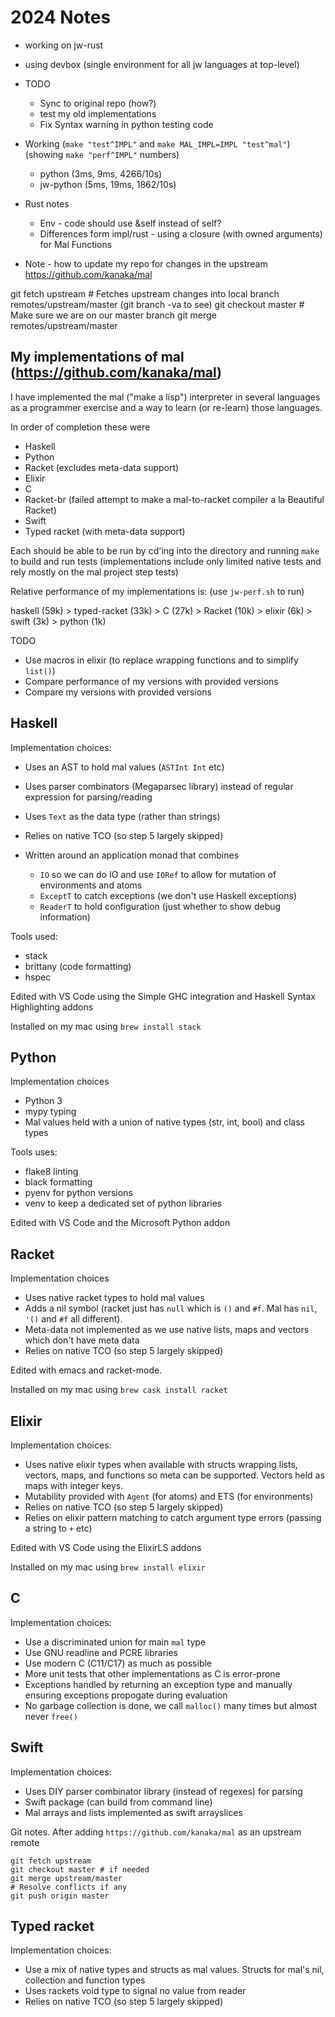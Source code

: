 # 2024 Notes

* working on jw-rust
* using devbox (single environment for all jw languages at top-level)
* TODO
  * Sync to original repo (how?)
  * test my old implementations
  * Fix Syntax warning in python testing code

* Working (`make "test^IMPL"` and `make MAL_IMPL=IMPL "test^mal"`) (showing `make "perf^IMPL"` numbers)
  * python (3ms, 9ms, 4266/10s)
  * jw-python (5ms, 19ms, 1862/10s)

* Rust notes
  * Env - code should use &self instead of self?
  * Differences form impl/rust - using a closure (with owned arguments) for Mal Functions

* Note - how to update my repo for changes in the upstream https://github.com/kanaka/mal

git fetch upstream  # Fetches upstream changes into local branch remotes/upstream/master (git branch -va to see)
git checkout master # Make sure we are on our master branch
git merge remotes/upstream/master

## My implementations of mal (https://github.com/kanaka/mal)

I have implemented the mal ("make a lisp") interpreter in several languages as
a programmer exercise and a way to learn (or re-learn) those languages.

In order of completion these were

* Haskell
* Python
* Racket (excludes meta-data support)
* Elixir
* C
* Racket-br (failed attempt to make a mal-to-racket compiler a la Beautiful Racket)
* Swift
* Typed racket (with meta-data support)

Each should be able to be run by cd'ing into the directory and running `make` to build and run tests (implementations
include only limited native tests and rely mostly on the mal project step tests)

Relative performance of my implementations is: (use `jw-perf.sh` to run)

haskell (59k) > typed-racket (33k) > C (27k) > Racket (10k) > elixir (6k) >  swift (3k) > python (1k)

TODO

* Use macros in elixir (to replace wrapping functions and to simplify `list()`)
* Compare performance of my versions with provided versions
* Compare my versions with provided versions

## Haskell

Implementation choices:

* Uses an AST to hold mal values (`ASTInt Int` etc)
* Uses parser combinators (Megaparsec library) instead of regular expression for parsing/reading
* Uses `Text` as the data type (rather than strings)
* Relies on native TCO (so step 5 largely skipped)
* Written around an application monad that combines

  * `IO` so we can do IO and use `IORef` to allow for mutation of environments and atoms
  * `ExceptT` to catch exceptions (we don't use Haskell exceptions)
  * `ReaderT` to hold configuration (just whether to show debug information)

Tools used:

* stack
* brittany (code formatting)
* hspec

Edited with VS Code using the Simple GHC integration and Haskell Syntax Highlighting addons

Installed on my mac using `brew install stack`

## Python

Implementation choices

* Python 3
* mypy typing
* Mal values held with a union of native types (str, int, bool) and class types

Tools uses:

* flake8 linting
* black formatting
* pyenv for python versions
* venv to keep a dedicated set of python libraries

Edited with VS Code and the Microsoft Python addon

## Racket

Implementation choices

* Uses native racket types to hold mal values
* Adds a nil symbol (racket just has `null` which is `()` and `#f`. Mal has `nil`, `'()` and `#f` all different).
* Meta-data not implemented as we use native lists, maps and vectors which don't have meta data
* Relies on native TCO (so step 5 largely skipped)

Edited with emacs and racket-mode.

Installed on my mac using `brew cask install racket`

## Elixir

Implementation choices:

* Uses native elixir types when available with structs wrapping lists, vectors,
  maps, and functions so meta can be supported. Vectors held as maps with integer keys.
* Mutability provided with `Agent` (for atoms) and ETS (for environments)
* Relies on native TCO (so step 5 largely skipped)
* Relies on elixir pattern matching to catch argument type errors (passing a string to `+` etc)

Edited with VS Code using the ElixirLS addons

Installed on my mac using `brew install elixir`

## C

Implementation choices:

* Use a discriminated union for main `mal` type
* Use GNU readline and PCRE libraries
* Use modern C (C11/C17) as much as possible
* More unit tests that other implementations as C is error-prone
* Exceptions handled by returning an exception type and manually ensuring
  exceptions propogate during evaluation
* No garbage collection is done, we call `malloc()` many times but almost never `free()`

## Swift

Implementation choices:

* Uses DIY parser combinator library (instead of regexes) for parsing
* Swift package (can build from command line)
* Mal arrays and lists implemented as swift arrayslices

Git notes. After adding `https://github.com/kanaka/mal` as an upstream remote

```{sh}
git fetch upstream
git checkout master # if needed
git merge upstream/master
# Resolve conflicts if any
git push origin master
```

## Typed racket

Implementation choices:

* Use a mix of native types and structs as mal values. Structs for mal's nil, collection and function types
* Uses rackets void type to signal no value from reader
* Relies on native TCO (so step 5 largely skipped)
